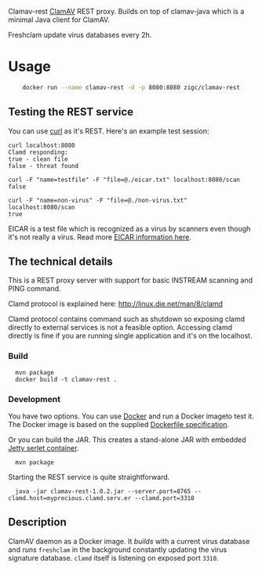 Clamav-rest [ClamAV](http://www.clamav.net/) REST proxy. Builds on top of clamav-java which is a minimal Java client for ClamAV.

Freshclam update virus databases every 2h.

# Usage

```bash
    docker run --name clamav-rest -d -p 8080:8080 zigc/clamav-rest
```

## Testing the REST service

You can use [curl](http://curl.haxx.se/) as it's REST. Here's an example test session:

```
curl localhost:8080
Clamd responding: 
true - clean file
false - threat found

curl -F "name=testfile" -F "file=@./eicar.txt" localhost:8080/scan
false

curl -F "name=non-virus" -F "file=@./non-virus.txt" localhost:8080/scan
true
```

EICAR is a test file which is recognized as a virus by scanners even though it's not really a virus. Read more [EICAR information here](https://www.eicar.org/?page_id=3950).


## The technical details

This is a REST proxy server with support for basic INSTREAM scanning and PING command. 

Clamd protocol is explained here:
http://linux.die.net/man/8/clamd

Clamd protocol contains command such as shutdown so exposing clamd directly to external services is not a feasible option. Accessing clamd directly is fine if you are running single application and it's on the localhost. 

### Build
```
  mvn package
  docker build -t clamav-rest .
```

### Development

You have two options. You can use [Docker](https://www.docker.com/) and run a Docker imageto test it. The Docker image is based on the supplied [Dockerfile specification](https://github.com/solita/clamav-rest/blob/master/Dockerfile).

Or you can build the JAR. This creates a stand-alone JAR with embedded [Jetty serlet container](http://www.eclipse.org/jetty/).

```
  mvn package
```

Starting the REST service is quite straightforward.

```
  java -jar clamav-rest-1.0.2.jar --server.port=8765 --clamd.host=myprecious.clamd.serv.er --clamd.port=3310
```

## Description
ClamAV daemon as a Docker image. It *builds* with a current virus database and
*runs* `freshclam` in the background constantly updating the virus signature database. `clamd` itself
is listening on exposed port `3310`.

